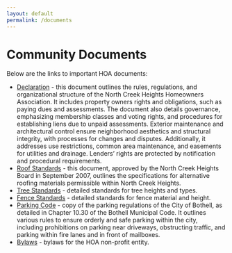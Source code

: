 ```yaml
---
layout: default
permalink: /documents
---
```


# Community Documents

Below are the links to important HOA documents:

* [Declaration](./documents/declaration) - this document outlines the rules, regulations, and organizational structure of the North Creek Heights Homeowners Association. It includes property owners rights and obligations, such as paying dues and assessments. The document also details governance, emphasizing membership classes and voting rights, and procedures for establishing liens due to unpaid assessments. Exterior maintenance and architectural control ensure neighborhood aesthetics and structural integrity, with processes for changes and disputes. Additionally, it addresses use restrictions, common area maintenance, and easements for utilities and drainage. Lenders’ rights are protected by notification and procedural requirements. 
* [Roof Standards](./documents/roof-standards) - this document, approved by the North Creek Heights Board in September 2007, outlines the specifications for alternative roofing materials permissible within North Creek Heights.
* [Tree Standards](./documents/tree-standards) - detailed standards for tree heights and types.
* [Fence Standards](./documents/fence-standards) - detailed standards for fence material and height.
* [Parking Code](./documents/parking-code) - copy of the parking regulations of the City of Bothell, as detailed in Chapter 10.30 of the Bothell Municipal Code. It outlines various rules to ensure orderly and safe parking within the city, including prohibitions on parking near driveways, obstructing traffic, and parking within fire lanes and in front of mailboxes.
* [Bylaws](./documents/bylaws) - bylaws for the HOA non-profit entity. 